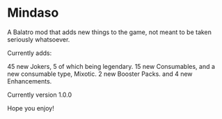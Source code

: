 # Mindaso
A Balatro mod that adds new things to the game, not meant to be taken seriously whatsoever.

Currently adds:

45 new Jokers, 5 of which being legendary.
15 new Consumables, and a new consumable type, Mixotic.
2 new Booster Packs.
and 4 new Enhancements.

Currently version 1.0.0

Hope you enjoy!
